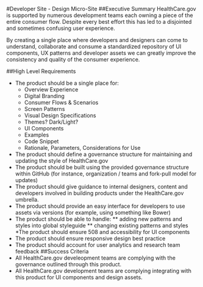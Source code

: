 #Developer Site - Design Micro-Site
##Executive Summary
HealthCare.gov is supported by numerous development teams each owning a piece of the entire consumer flow.  Despite every best effort this has led to a disjointed and sometimes confusing user experience.

By creating a single place where developers and designers can come to understand, collaborate and consume a standardized repository of UI components, UX patterns and developer assets we can greatly improve the consistency and quality of the consumer experience.

##High Level Requirements
* The product should be a single place for:
  * Overview Experience
  * Digital Branding
  * Consumer Flows & Scenarios
  * Screen Patterns
  * Visual Design Specifications
  * Themes? Dark/Light?
  * UI Components
  * Examples
  * Code Snippet
  * Rationale, Parameters, Considerations for Use
* The product should define a governance structure for maintaining and updating the style of HealthCare.gov
* The product should be built using the provided governance structure within GitHub (for instance, organization / teams and fork-pull model for updates)
* The product should give guidance to internal designers, content and developers involved in building products under the HealthCare.gov umbrella.
* The product should provide an easy interface for developers to use assets via versions (for example, using something like Bower)
* The product should be able to handle: 
** adding new patterns and styles into global styleguide
** changing existing patterns and styles
*The product should ensure 508 and accessibility for UI components
* The product should ensure responsive design best practice
* The product should account for user analytics and research team feedback
##Success Criteria
* All HealthCare.gov develeopment teams are complying with the governance outlined through this product.
* All HealthCare.gov development teams are complying integrating with this product for UI components and design assets.


